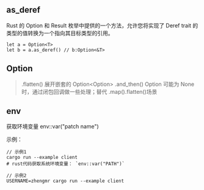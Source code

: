 ## as_deref

Rust 的 Option 和 Result 枚举中提供的一个方法，允许您将实现了 Deref trait 的类型的值转换为一个指向其目标类型的引用。

```
let a = Option<T>
let b = a.as_deref() // b:Option<&T>
```

## Option

> .flatten() 展开嵌套的 Option<Option<T>>
> .and_then() Option 可能为 None 时，通过闭包回调做一些处理；替代 .map().flatten()场景

## env
获取环境变量
env::var("patch name")

示例：
```shell
// 示例1
cargo run --example client
# rust代码获取系统环境变量： `env::var("PATH")`

// 示例2
USERNAME=zhengmr cargo run --example client
```
